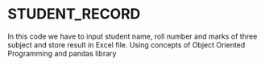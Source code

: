 # STUDENT_RECORD
In this code we have to input student name, roll number and marks of three subject and store result in Excel file.
Using concepts of Object Oriented Programming and pandas library 
